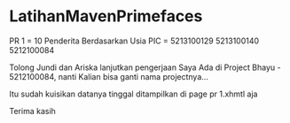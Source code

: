 # LatihanMavenPrimefaces

PR 1 = 10 Penderita Berdasarkan Usia
PIC = 	5213100129	5213100140	5212100084

Tolong Jundi dan Ariska lanjutkan pengerjaan Saya
Ada di Project Bhayu - 5212100084, nanti Kalian bisa ganti nama projectnya...

Itu sudah kuisikan datanya tinggal ditampilkan di page pr 1.xhmtl aja

Terima kasih
